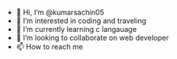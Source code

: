 - 👋 Hi, I’m @kumarsachin05
- 👀 I’m interested in coding and traveling
- 🌱 I’m currently learning c langauage
- 💞️ I’m looking to collaborate on web developer
- 📫 How to reach me 

<!---
kumarsachin05/kumarsachin05 is a ✨ special ✨ repository because its `README.md` (this file) appears on your GitHub profile.
You can click the Preview link to take a look at your changes.
--->
